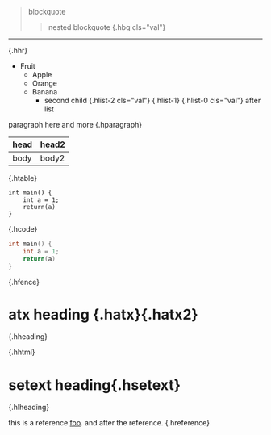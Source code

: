 > blockquote
> > nested blockquote
{.hbq cls="val"}

---
{.hhr}

* Fruit
  * Apple
  * Orange
  * Banana
    * second child
    {.hlist-2 cls="val"}
  {.hlist-1}
{.hlist-0 cls="val"}
after list

paragraph here
and more
{.hparagraph}

| head | head2 |
|------|-------|
| body | body2 |
{.htable}

    int main() {
        int a = 1;
        return(a)
    }
{.hcode}

```C {.ctrong}
int main() {
    int a = 1;
    return(a)
}
```
{.hfence}

# atx heading {.hatx}{.hatx2}
{.hheading}

<div></div>
{.hhtml}

setext heading{.hsetext}
==
{.hlheading}

[foo]: /url "title"

this is a reference [foo]. and after the reference.
{.hreference}
